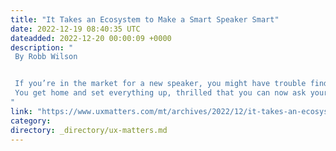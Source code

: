 ```yaml
---
title: "It Takes an Ecosystem to Make a Smart Speaker Smart"
date: 2022-12-19 08:40:35 UTC
dateadded: 2022-12-20 00:00:09 +0000
description: "
 By Robb Wilson 


 If you’re in the market for a new speaker, you might have trouble finding one that isn’t labeled smart—or at the very least, voice activated. Maybe that’s just what you’re looking for. In fact, maybe you’re really excited about the idea of controlling some of the lights in your home via voice and are ready to brave the waters of home automation. So you pick up a smart speaker and some expensive light bulbs. 
 You get home and set everything up, thrilled that you can now ask your smart speaker to turn the lights in your living room on and off and even dim them. When your partner arrives home, you demonstrate this new bit of automation only to receive a cold reprimand for buying what’s basically a $1,000 light switch. Read More 
"
link: "https://www.uxmatters.com/mt/archives/2022/12/it-takes-an-ecosystem-to-make-a-smart-speaker-smart.php"
category:
directory: _directory/ux-matters.md
---
```

